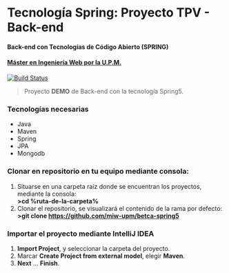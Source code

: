 # Tecnología Spring: Proyecto TPV - Back-end
#### Back-end con Tecnologías de Código Abierto (SPRING)
#### [Máster en Ingeniería Web por la U.P.M.](http://miw.etsisi.upm.es)

[![Build Status](https://travis-ci.org/miw-upm/betca-spring5.svg?branch=develop)](https://travis-ci.org/miw-upm/betca-spring5)

> Proyecto **DEMO** de Back-end con la tecnología Spring5.  

### Tecnologías necesarias
* Java
* Maven
* Spring
* JPA
* Mongodb

### Clonar en repositorio en tu equipo mediante consola:
1. Situarse en una carpeta raíz donde se encuentran los proyectos, mediante la consola:  
 **>cd %ruta-de-la-carpeta%**
1. Clonar el repositorio, se visualizará el contenido de la rama por defecto:  
 **>git clone https://github.com/miw-upm/betca-spring5**
 
### Importar el proyecto mediante IntelliJ IDEA
1. **Import Project**, y seleccionar la carpeta del proyecto.
1. Marcar **Create Project from external model**, elegir **Maven**.
1. **Next** … **Finish**.